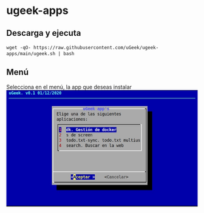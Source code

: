 # ugeek-apps

## Descarga y ejecuta
```
wget -qO- https://raw.githubusercontent.com/uGeek/ugeek-apps/main/ugeek.sh | bash
``` 



## Menú
Selecciona en el menú, la app que deseas instalar
![ugeek-apps](ugeek-apps.jpg)
